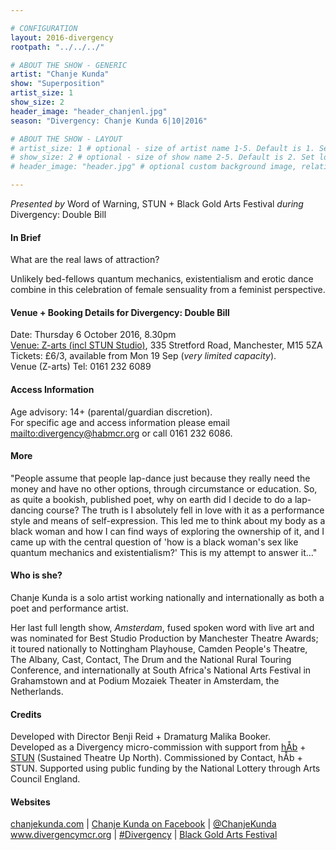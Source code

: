 ```yaml
---

# CONFIGURATION
layout: 2016-divergency
rootpath: "../../../"

# ABOUT THE SHOW - GENERIC
artist: "Chanje Kunda"
show: "Superposition"
artist_size: 1
show_size: 2
header_image: "header_chanjenl.jpg"
season: "Divergency: Chanje Kunda 6|10|2016"

# ABOUT THE SHOW - LAYOUT
# artist_size: 1 # optional - size of artist name 1-5. Default is 1. Set longer names to lower values
# show_size: 2 # optional - size of show name 2-5. Default is 2. Set longer names to lower values
# header_image: "header.jpg" # optional custom background image, relative to current page

---
```

*Presented by* Word of Warning, STUN + Black Gold Arts Festival *during* Divergency: Double Bill        
        
#### In Brief                           
What are the real laws of attraction?         
         
Unlikely bed-fellows quantum mechanics, existentialism and erotic dance combine in this celebration of female sensuality from a feminist perspective.        
         
#### Venue + Booking Details for Divergency: Double Bill
Date: Thursday 6 October 2016, 8.30pm         
[Venue: Z-arts (incl STUN Studio)](http://www.z-arts.org/about-us/getting-here), 335 Stretford Road, Manchester, M15 5ZA          
Tickets: £6/3, available from Mon 19 Sep (*very limited capacity*).         
Venue (Z-arts) Tel: 0161 232 6089        
             
#### Access Information         
Age advisory: 14+ (parental/guardian discretion).        
For specific age and access information please email <mailto:divergency@habmcr.org> or call 0161 232 6086.          
         
#### More               
"People assume that people lap-dance just because they really need the money and have no other options, through circumstance or education. So, as quite a bookish, published poet, why on earth did I decide to do a lap-dancing course? The truth is I absolutely fell in love with it as a performance style and means of self-expression. This led me to think about my body as a black woman and how I can find ways of exploring the ownership of it, and I came up with the central question of 'how is a black woman's sex like quantum mechanics and existentialism?' This is my attempt to answer it…"       
         
#### Who is she?  
Chanje Kunda is a solo artist working nationally and internationally as both a poet and performance artist.        
         
Her last full length show, *Amsterdam*, fused spoken word with live art and was nominated for Best Studio Production by Manchester Theatre Awards; it toured nationally to Nottingham Playhouse, Camden People's Theatre, The Albany, Cast, Contact, The Drum and the National Rural Touring Conference, and internationally at South Africa's National Arts Festival in Grahamstown and at Podium Mozaiek Theater in Amsterdam, the Netherlands.         
         
#### Credits           
Developed with Director Benji Reid + Dramaturg Malika Booker.          
Developed as a Divergency micro-commission with support from [hÅb](/hab) + <a href="http://stunlive.com" target="_blank">STUN</a> (Sustained Theatre Up North). Commissioned by Contact, hÅb + STUN. Supported using public funding by the National Lottery through Arts Council England.          
         
#### Websites          
<a href="http://www.chanjekunda.com" target="_blank">chanjekunda.com</a> | <a href="http://facebook.com/Chanje-Kunda-Page-196097173743336" target="_blank">Chanje Kunda on Facebook</a> | <a href="http://twitter.com/ChanjeKunda" target="_blank">@ChanjeKunda</a><br><a href="http://www.divergencymcr.org" target="_blank">www.divergencymcr.org</a> | <a href="http://twitter.com/hashtag/Divergency" target="_blank">#Divergency</a> | <a href="http://bgafestival.com" target="_blank">Black Gold Arts Festival</a>
